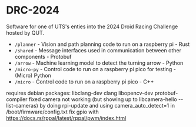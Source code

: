 # DRC-2024

Software for one of UTS's enties into the 2024 Droid Racing Challenge hosted by QUT.

- `/planner` - Vision and path planning code to run on a raspberry pi - Rust
- `/shared` - Message interfaces used in communication between other components - Protobuf
- `/arrow` - Machine learning model to detect the turning arrow - Python
- `/micro-py` - Control code to run on a raspberry pi pico for testing - (Micro) Python
- `/micro` - Control code to run on a raspberry pi pico - C++

requires debian packages: libclang-dev clang libopencv-dev protobuf-compiler
fixed camera not working (but showing up to libcamera-hello --list-cameras) by doing rpi-update and using camera_auto_detect=1 in /boot/firmware/config.txt
fix gpio with https://docs.rs/rppal/latest/rppal/pwm/index.html
